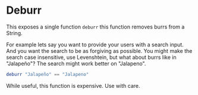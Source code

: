 # Deburr

This exposes a single function `deburr` this function removes burrs from
a String.

For example lets say you want to provide your users with a
search input. And you want the search to be as forgiving as possible.
You might make the search case insensitive, use Levenshtein, but what
about burrs like in "Jalapeño"? The search might work better on "Jalapeno".

```elm
deburr "Jalapeño" == "Jalapeno"
```

While useful, this function is expensive. Use with care.
